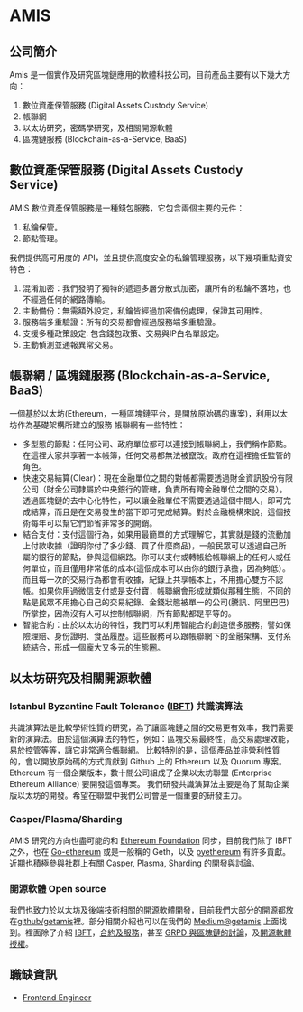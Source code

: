 # AMIS
## 公司簡介
Amis 是一個實作及研究區塊鏈應用的軟體科技公司，目前產品主要有以下幾大方向：

1. 數位資產保管服務 (Digital Assets Custody Service)
2. 帳聯網
3. 以太坊研究，密碼學研究，及相關開源軟體
4. 區塊鏈服務 (Blockchain-as-a-Service, BaaS)

## 數位資產保管服務 (Digital Assets Custody Service)

AMIS 數位資產保管服務是一種錢包服務，它包含兩個主要的元件：

1. 私鑰保管。
2. 節點管理。

我們提供高可用度的 API，並且提供高度安全的私鑰管理服務，以下幾項重點資安特色：

1. 混淆加密：我們發明了獨特的遞迴多層分散式加密，讓所有的私鑰不落地，也不經過任何的網路傳輸。
2. 主動備份：無需額外設定，私鑰皆經過加密備份處理，保證其可用性。
3. 服務端多重驗證：所有的交易都會經過服務端多重驗證。
4. 支援多種政策設定: 包含錢包政策、交易與IP白名單設定。
5. 主動偵測並通報異常交易。

## 帳聯網 / 區塊鏈服務 (Blockchain-as-a-Service, BaaS)

一個基於以太坊(Ethereum，一種區塊鏈平台，是開放原始碼的專案)，利用以太坊作為基礎架構所建立的服務 帳聯網有一些特性：

* 多型態的節點：任何公司、政府單位都可以連接到帳聯網上，我們稱作節點。在這裡大家共享著一本帳簿，任何交易都無法被竄改。政府在這裡擔任監管的角色。
* 快速交易結算(Clear)：現在金融單位之間的對帳都需要透過財金資訊股份有限公司（財金公司隸屬於中央銀行的管轄，負責所有跨金融單位之間的交易）。 透過區塊鏈的去中心化特性，可以讓金融單位不需要透過這個中間人，即可完成結算，而且是在交易發生的當下即可完成結算。對於金融機構來說，這個技術每年可以幫它們節省非常多的開銷。
* 結合支付：支付這個行為，如果用最簡單的方式理解它，其實就是錢的流動加上付款收據（證明你付了多少錢、買了什麼商品)，一般民眾可以透過自己所屬的銀行的節點，參與這個網路。你可以支付或轉帳給帳聯網上的任何人或任何單位，而且僅用非常低的成本(這個成本可以由你的銀行承擔，因為夠低）。而且每一次的交易行為都會有收據，紀錄上共享帳本上，不用擔心雙方不認帳。如果你用過微信支付或是支付寶，帳聯網會形成就類似那種生態，不同的點是民眾不用擔心自己的交易紀錄、金錢狀態被單一的公司(騰訊、阿里巴巴)所掌控，因為沒有人可以控制帳聯網，所有節點都是平等的。
* 智能合約：由於以太坊的特性，我們可以利用智能合約創造很多服務，譬如保險理賠、身份證明、食品履歷。這些服務可以跟帳聯網下的金融架構、支付系統結合，形成一個龐大又多元的生態圈。

## 以太坊研究及相關開源軟體

### Istanbul Byzantine Fault Tolerance ([IBFT](https://github.com/ethereum/EIPs/issues/650)) 共識演算法
共識演算法是比較學術性質的研究，為了讓區塊鏈之間的交易更有效率，我們需要新的演算法。由於這個演算法的特性，例如：區塊交易最終性，高交易處理效能，易於控管等等，讓它非常適合帳聯網。 比較特別的是，這個產品並非營利性質的，會以開放原始碼的方式貢獻到 Github 上的 Ethereum 以及 Quorum 專案。 Ethereum 有一個企業版本，數十間公司組成了企業以太坊聯盟 (Enterprise Ethereum Alliance) 要開發這個專案。 我們研發共識演算法主要是為了幫助企業版以太坊的開發。希望在聯盟中我們公司會是一個重要的研發主力。

### Casper/Plasma/Sharding
AMIS 研究的方向也盡可能的和 [Ethereum Foundation](https://www.ethereum.org/foundation) 同步，目前我們除了 IBFT 之外，也在 [Go-ethereum](https://github.com/ethereum/go-ethereum) 或是一般稱的 Geth，以及 [pyethereum](https://github.com/ethereum/pyethereum) 有許多貢獻。近期也積極參與社群上有關 Casper, Plasma, Sharding 的開發與討論。

### 開源軟體 Open source
我們也致力於以太坊及後端技術相關的開源軟體開發，目前我們大部分的開源都放在[github/getamis](https://github.com/getamis)裡。部分相關介紹也可以在我們的 [Medium@getamis](https://medium.com/getamis) 上面找到。裡面除了介紹 [IBFT](https://medium.com/getamis/istanbul-bft-ibft-c2758b7fe6ff)，[合約及服務](https://medium.com/getamis/sol2proto-d28932673cf9)，甚至 [GRPD 與區塊鏈的討論](https://medium.com/getamis/%E7%95%B6%E5%8D%80%E5%A1%8A%E9%8F%88%E9%81%87%E4%B8%8A-gdpr-f3479ad16763)，及[開源軟體授權](https://medium.com/getamis/%E9%96%8B%E6%94%BE%E6%BA%90%E7%A2%BC%E6%8E%88%E6%AC%8A%E6%A6%82%E8%A7%80-%E4%B8%8A-45309a387c64)。


## 職缺資訊
* [Frontend Engineer](frontend-engineer.md)

